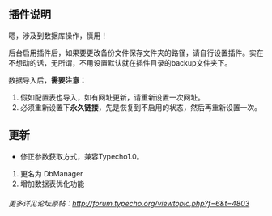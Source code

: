 ## 插件说明 ##

嗯，涉及到数据库操作，慎用！

后台启用插件后，如果要更改备份文件保存文件夹的路径，请自行设置插件。实在不想动的话，无所谓，不用设置默认就在插件目录的backup文件夹下。

数据导入后，**需要注意：**
 1. 假如配置表也导入，如有网址更新，请重新设置一次网址。
 2. 必须重新设置下**永久链接**，先是恢复到不启用的状态，然后再重新设置一次。

## 更新 ##

 - 修正参数获取方式，兼容Typecho1.0。

 1. 更名为 DbManager
 2. 增加数据表优化功能

###### 更多详见论坛原帖：http://forum.typecho.org/viewtopic.php?f=6&t=4803